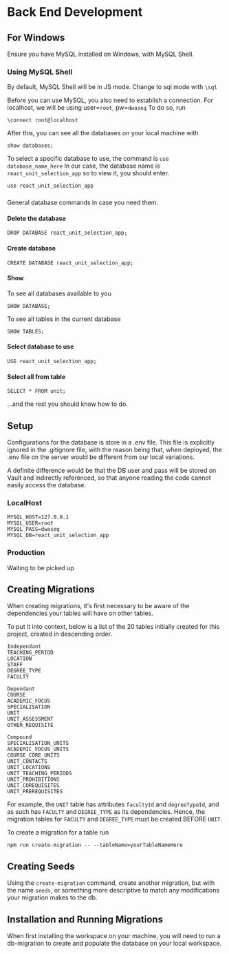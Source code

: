 # Back End Development
## For Windows
Ensure you have MySQL installed on Windows, with MySQL Shell.

### Using MySQL Shell
By default, MySQL Shell will be in JS mode. Change to sql mode with `\sql`

Before you can use MySQL, you also need to establish a connection. For localhost, we will be using user=`root`, pw=`dwaseq`
To do so, run
```
\connect root@localhost
```
After this, you can see all the databases on your local machine with
```
show databases;
```

To select a specific database to use, the command is `use database_name_here`
In our case, the database name is `react_unit_selection_app` so to view it, you should enter.
```
use react_unit_selection_app
```

###
General database commands in case you need them.

#### Delete the database
```
DROP DATABASE react_unit_selection_app;
```

#### Create database
```
CREATE DATABASE react_unit_selection_app;
```

#### Show
To see all databases available to you
```
SHOW DATABASE;
```

To see all tables in the current database
```
SHOW TABLES;
```

#### Select database to use
```
USE react_unit_selection_app;
```

#### Select all from table
```
SELECT * FROM unit;
```
...and the rest you should know how to do.

## Setup
Configurations for the database is store in a .env file. This file is explicitly ignored in the .gitignore file, with the reason being that, when deployed, the .env file on the server would be different from our local variations.

A definite difference would be that the DB user and pass will be stored on Vault and indirectly referenced, so that anyone reading the code cannot easily access the database.
### LocalHost
```
MYSQL_HOST=127.0.0.1
MYSQL_USER=root
MYSQL_PASS=dwaseq
MYSQL_DB=react_unit_selection_app
```

### Production
Waiting to be picked up


## Creating Migrations
When creating migrations, it's first necessary to be aware of the dependencies your tables will have on other tables. 

To put it into context, below is a list of the 20 tables initially created for this project, created in descending order.
```
Independant
TEACHING_PERIOD
LOCATION
STAFF
DEGREE_TYPE
FACULTY

Dependant
COURSE
ACADEMIC_FOCUS
SPECIALISATION
UNIT
UNIT_ASSESSMENT
OTHER_REQUISITE

Compound
SPECIALISATION_UNITS
ACADEMIC_FOCUS_UNITS
COURSE_CORE_UNITS
UNIT_CONTACTS
UNIT_LOCATIONS
UNIT_TEACHING_PERIODS
UNIT_PROHIBITIONS
UNIT_COREQUISITES
UNIT_PREREQUISITES
```
For example, the `UNIT` table has attributes `facultyId` and `degreeTypeId`, and as such has `FACULTY` and `DEGREE_TYPE` as its dependencies. Hence, the migration tables for `FACULTY` and `DEGREE_TYPE` must be created BEFORE `UNIT`.

To create a migration for a table run
```
npm run create-migration -- --tableName=yourTableNameHere
```

## Creating Seeds
Using the `create-migration` command, create another migration, but with the name `seeds`, or something more descriptive to match any modifications your migration makes to the db. 

## Installation and Running Migrations
When first installing the workspace on your machine, you will need to run a db-migration to create and populate the database on your local workspace.
